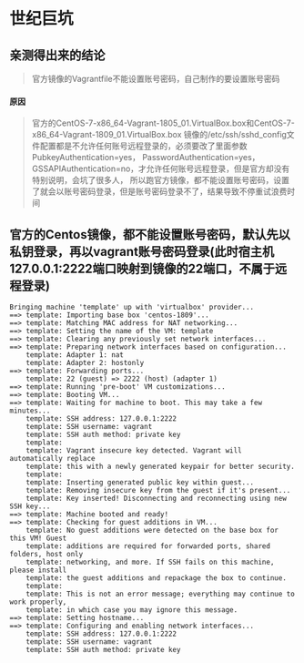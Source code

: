 # 世纪巨坑

## 亲测得出来的结论
>官方镜像的Vagrantfile不能设置账号密码，自己制作的要设置账号密码  
#### 原因
>官方的CentOS-7-x86_64-Vagrant-1805_01.VirtualBox.box和CentOS-7-x86_64-Vagrant-1809_01.VirtualBox.box
>镜像的/etc/ssh/sshd_config文件配置都是不允许任何账号远程登录的，必须要改了里面参数PubkeyAuthentication=yes，
>PasswordAuthentication=yes，GSSAPIAuthentication=no，才允许任何账号远程登录，但是官方却没有特别说明，会坑了很多人，
>所以跑官方镜像，都不能设置账号密码，设置了就会以账号密码登录，但是账号密码登录不了，结果导致不停重试浪费时间

## 官方的Centos镜像，都不能设置账号密码，默认先以私钥登录，再以vagrant账号密码登录(此时宿主机127.0.0.1:2222端口映射到镜像的22端口，不属于远程登录)
```
Bringing machine 'template' up with 'virtualbox' provider...
==> template: Importing base box 'centos-1809'...
==> template: Matching MAC address for NAT networking...
==> template: Setting the name of the VM: template
==> template: Clearing any previously set network interfaces...
==> template: Preparing network interfaces based on configuration...
    template: Adapter 1: nat
    template: Adapter 2: hostonly
==> template: Forwarding ports...
    template: 22 (guest) => 2222 (host) (adapter 1)
==> template: Running 'pre-boot' VM customizations...
==> template: Booting VM...
==> template: Waiting for machine to boot. This may take a few minutes...
    template: SSH address: 127.0.0.1:2222
    template: SSH username: vagrant
    template: SSH auth method: private key
    template:
    template: Vagrant insecure key detected. Vagrant will automatically replace
    template: this with a newly generated keypair for better security.
    template:
    template: Inserting generated public key within guest...
    template: Removing insecure key from the guest if it's present...
    template: Key inserted! Disconnecting and reconnecting using new SSH key...
==> template: Machine booted and ready!
==> template: Checking for guest additions in VM...
    template: No guest additions were detected on the base box for this VM! Guest
    template: additions are required for forwarded ports, shared folders, host only
    template: networking, and more. If SSH fails on this machine, please install
    template: the guest additions and repackage the box to continue.
    template:
    template: This is not an error message; everything may continue to work properly,
    template: in which case you may ignore this message.
==> template: Setting hostname...
==> template: Configuring and enabling network interfaces...
    template: SSH address: 127.0.0.1:2222
    template: SSH username: vagrant
    template: SSH auth method: private key
```